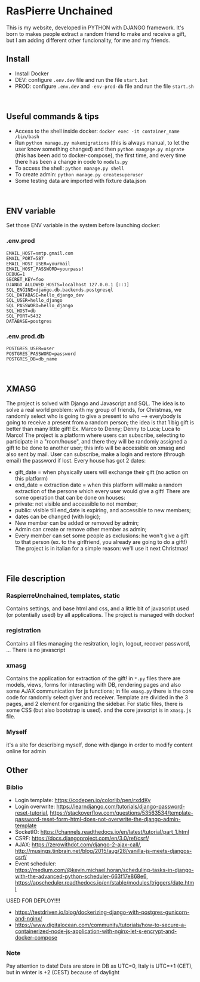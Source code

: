 # RasPierre Unchained
This is my website, developed in PYTHON with DJANGO framework.
It's born to makes people extract a random friend to make and receive a gift, but I am adding different other funcionality, for me and my friends.
<br />


## Install
- Install Docker
- DEV: configure `.env.dev` file and run the file `start.bat`
- PROD: configure `.env.dev` and `-env-prod-db` file and run the file `start.sh`
<br />


## Useful commands & tips
- Access to the shell inside docker: `docker exec -it container_name /bin/bash`
- Run `python manage.py makemigrations` (this is always manual, to let the user know something changed) and then `python mangage.py migrate` (this has been add to docker-compose), the first time, and every time there has been a change in code to `models.py`
- To access the shell: `python manage.py shell`
- To create admin: `python manage.py createsuperuser`
- Some testing data are imported with fixture data.json
<br />


## ENV variable
Set those ENV variable in the system before launching docker:

### .env.prod
```
EMAIL_HOST=smtp.gmail.com
EMAIL_PORT=587
EMAIL_HOST_USER=yourmail
EMAIL_HOST_PASSWORD=yourpass!
DEBUG=1
SECRET_KEY=foo
DJANGO_ALLOWED_HOSTS=localhost 127.0.0.1 [::1]
SQL_ENGINE=django.db.backends.postgresql
SQL_DATABASE=hello_django_dev
SQL_USER=hello_django
SQL_PASSWORD=hello_django
SQL_HOST=db
SQL_PORT=5432
DATABASE=postgres
```
### .env.prod.db
```
POSTGRES_USER=user
POSTGRES_PASSWORD=password
POSTGRES_DB=db_name
```
<br />


## XMASG
The project is solved with Django and Javascript and SQL.
The idea is to solve a real world problem: with my group of friends, for Christmas, we randomly select who is going to give a present to who --> everybody is going to receive a present from a random person; the idea is that 1 big gift is better than many little gift! Ex. Marco to Denny; Denny to Luca; Luca to Marco!
The project is a platform where users can subscribe, selecting to participate in a "room/house", and there they will be randomly assigned a gift to be done to another user; this info will be accessible on xmasg and also sent by mail.
User can subscribe, make a login and restore (through email) the password if lost.
Every house has got 2 dates:
- gift_date = when physically users will exchange their gift (no action on this platform)
- end_date = extraction date = when this platform will make a random extraction of the persone which every user would give a gift!
There are some operation that can be done on houses:
- private: not visible and accessible to not member;
- public: visible till end_date is expiring, and accessible to new members;
- dates can be changed (with logic);
- New member can be added or removed by admin;
- Admin can create or remove other member as admin;
- Every member can set some people as exclusions: he won't give a gift to that person (ex. to the girlfriend, you already are going to do a gift!)
The project is in italian for a simple reason: we'll use it next Christmas! 
<br />


## File description
### RaspierreUnchained, templates, static
Contains settings, and base html and css, and a little bit of javascript used (or potentially used) by all applications.
The project is managed with docker!

### registration
Contains all files managing the resitration, login, logout, recover password, ...
There is no javascript

### xmasg
Contains the application for extraction of the gift!
in `*.py` files there are models, views, forms for interacting with DB, rendering pages and also some AJAX communication for js functions; in file `xmasg.py` there is the core code for randomly select giver and receiver. Template are divided in the 3 pages, and 2 element for organizing the sidebar. For static files, there is some CSS (but also bootstrap is used). and the core javscript is in `xmasg.js` file.

### Myself
it's a site for describing myself, done with django in order to modify content online for admin
<br />


## Other

### Biblio
- Login template: https://codepen.io/colorlib/pen/rxddKy
- Login overwrite: https://learndjango.com/tutorials/django-password-reset-tutorial, 
https://stackoverflow.com/questions/53563534/template-password-reset-form-html-does-not-overwrite-the-django-admin-template
- SocketIO: https://channels.readthedocs.io/en/latest/tutorial/part_1.html
- CSRF: https://docs.djangoproject.com/en/3.0/ref/csrf/
- AJAX: https://zerowithdot.com/django-2-ajax-call/, http://musings.tinbrain.net/blog/2015/aug/28/vanilla-js-meets-djangos-csrf/
- Event scheduler: https://medium.com/@kevin.michael.horan/scheduling-tasks-in-django-with-the-advanced-python-scheduler-663f17e868e6, https://apscheduler.readthedocs.io/en/stable/modules/triggers/date.html

USED FOR DEPLOY!!!!
- https://testdriven.io/blog/dockerizing-django-with-postgres-gunicorn-and-nginx/ 
- https://www.digitalocean.com/community/tutorials/how-to-secure-a-containerized-node-js-application-with-nginx-let-s-encrypt-and-docker-compose 


### Note
Pay attention to date!
Data are store in DB as UTC=0, Italy is UTC=+1 (CET), but in winter is +2 (CEST) because of daylight
